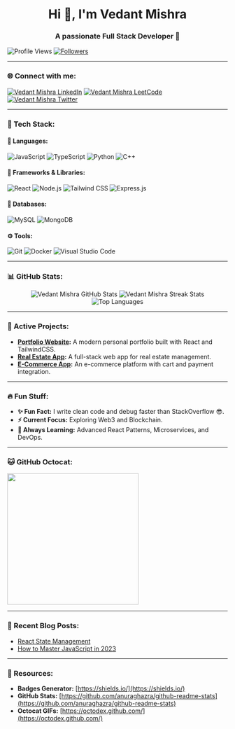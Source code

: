 <h1 align="center">Hi 👋, I'm Vedant Mishra</h1>
<h3 align="center">A passionate Full Stack Developer 🚀</h3>

<p align="left"> 
  <img src="https://komarev.com/ghpvc/?username=VedantMishra&label=Profile%20views&color=0e75b6&style=flat" alt="Profile Views" />
  <a href="https://github.com/VedantMishra"><img src="https://img.shields.io/github/followers/VedantMishra?label=Followers&style=social" alt="Followers"></a>
</p>

---

### 🌐 Connect with me:
<p align="left">
<a href="https://linkedin.com/in/vedantmishra" target="blank"><img align="center" src="https://img.shields.io/badge/-LinkedIn-blue?style=for-the-badge&logo=linkedin" alt="Vedant Mishra LinkedIn" /></a>
<a href="https://leetcode.com/vedantmishra" target="blank"><img align="center" src="https://img.shields.io/badge/-LeetCode-orange?style=for-the-badge&logo=leetcode" alt="Vedant Mishra LeetCode" /></a>
<a href="https://twitter.com/vedantmishra" target="blank"><img align="center" src="https://img.shields.io/badge/-Twitter-1DA1F2?style=for-the-badge&logo=twitter" alt="Vedant Mishra Twitter" /></a>
</p>

---

### 🔧️ Tech Stack:

#### 🚀 Languages:
![JavaScript](https://img.shields.io/badge/-JavaScript-F7DF1E?style=flat-square&logo=javascript&logoColor=black)
![TypeScript](https://img.shields.io/badge/-TypeScript-007ACC?style=flat-square&logo=typescript)
![Python](https://img.shields.io/badge/-Python-3776AB?style=flat-square&logo=python&logoColor=white)
![C++](https://img.shields.io/badge/-C++-00599C?style=flat-square&logo=cplusplus&logoColor=white)

#### 🌟 Frameworks & Libraries:
![React](https://img.shields.io/badge/-React-61DAFB?style=flat-square&logo=react)
![Node.js](https://img.shields.io/badge/-Node.js-339933?style=flat-square&logo=node.js&logoColor=white)
![Tailwind CSS](https://img.shields.io/badge/-TailwindCSS-38B2AC?style=flat-square&logo=tailwind-css)
![Express.js](https://img.shields.io/badge/-Express.js-404D59?style=flat-square&logo=express)

#### 🔄 Databases:
![MySQL](https://img.shields.io/badge/-MySQL-4479A1?style=flat-square&logo=mysql&logoColor=white)
![MongoDB](https://img.shields.io/badge/-MongoDB-47A248?style=flat-square&logo=mongodb&logoColor=white)

#### ⚙️ Tools:
![Git](https://img.shields.io/badge/-Git-F05032?style=flat-square&logo=git&logoColor=white)
![Docker](https://img.shields.io/badge/-Docker-2496ED?style=flat-square&logo=docker&logoColor=white)
![Visual Studio Code](https://img.shields.io/badge/-VSCode-007ACC?style=flat-square&logo=visual-studio-code)

---

### 📊 GitHub Stats:
<p align="center">
  <img src="https://github-readme-stats.vercel.app/api?username=VedantMishra&show_icons=true&theme=radical" alt="Vedant Mishra GitHub Stats" />
  <img src="https://github-readme-streak-stats.herokuapp.com/?user=VedantMishra&theme=radical" alt="Vedant Mishra Streak Stats" />
  <img src="https://github-readme-stats.vercel.app/api/top-langs/?username=VedantMishra&layout=compact&theme=radical" alt="Top Languages" />
</p>

---

### 🔄 Active Projects:
- **[Portfolio Website](https://github.com/VedantMishra/Portfolio):** A modern personal portfolio built with React and TailwindCSS.
- **[Real Estate App](https://github.com/VedantMishra/Real-Estate):** A full-stack web app for real estate management.
- **[E-Commerce App](https://github.com/VedantMishra/E-Commerce):** An e-commerce platform with cart and payment integration.

---

### 🔥 Fun Stuff:
- **✨ Fun Fact:** I write clean code and debug faster than StackOverflow 😎.
- **⚡ Current Focus:** Exploring Web3 and Blockchain.
- **📖 Always Learning:** Advanced React Patterns, Microservices, and DevOps.

---

### 🐱 GitHub Octocat:

<img src="https://octodex.github.com/images/daftpunktocat-thomas.gif" width="300" />

---

### 📝 Recent Blog Posts:
<!-- BLOG-POST-LIST:START -->
- [React State Management](https://vedantmishra.blog/react-state-management)
- [How to Master JavaScript in 2023](https://vedantmishra.blog/master-javascript)
<!-- BLOG-POST-LIST:END -->

---

### 🔗 Resources:
- **Badges Generator:** [https://shields.io/](https://shields.io/)
- **GitHub Stats:** [https://github.com/anuraghazra/github-readme-stats](https://github.com/anuraghazra/github-readme-stats)
- **Octocat GIFs:** [https://octodex.github.com/](https://octodex.github.com/)
